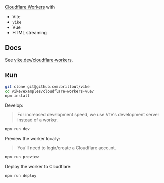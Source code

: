 [Cloudflare Workers](https://workers.cloudflare.com/) with:
 - Vite
 - `vike`
 - Vue
 - HTML streaming


## Docs

See [vike.dev/cloudflare-workers](https://vike.dev/cloudflare-workers).


## Run

```bash
git clone git@github.com:brillout/vike
cd vike/examples/cloudflare-workers-vue/
npm install
```

Develop:

> For increased development speed, we use Vite's development server instead of a worker.

```bash
npm run dev
```

Preview the worker locally:

> You'll need to login/create a Cloudflare account.

```bash
npm run preview
```

Deploy the worker to Cloudflare:
```bash
npm run deploy
```
